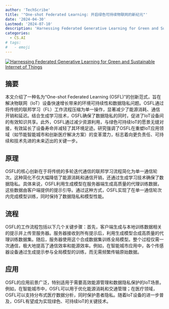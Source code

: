 ```yaml
---
author: 'TechScribe'
title: '"One-shot Federated Learning: 开启绿色可持续物联网的新纪元"'
date: '2024-04-30'
Lastmod: '2024-07-10'
description: 'Harnessing Federated Generative Learning for Green and Sustainable Internet of Things'
categories:
  - CS.AI
# tags:
#   - emoji
---
```


[![Harnessing Federated Generative Learning for Green and Sustainable Internet of Things](https://arxiv-research-1301205113.cos.ap-guangzhou.myqcloud.com/images/2407.05915v1.pdf_0.jpg)](https://arxiv.org/abs/2407.05915v1)

## 摘要

本文介绍了一种名为“One-shot Federated Learning (OSFL)”的创新范式，旨在解决物联网（IoT）设备快速增长带来的环境可持续性和数据隐私问题。OSFL通过将传统的联邦学习（FL）工作流程压缩为单一操作，显著减少了能源消耗、通信开销和延迟。结合生成学习技术，OSFL确保了数据隐私的同时，促进了IoT设备间的有效知识共享。此外，OSFL通过减少资源利用，与绿色可持续IoT的愿景无缝对接，有效延长了设备寿命并减轻了其环境足迹。研究强调了OSFL在重塑IoT应用领域（如节能智能城市和创新医疗解决方案）的变革潜力，标志着向更负责任、可持续和技术先进的未来迈出的关键一步。<!--more-->

## 原理

OSFL的核心创新在于将传统的多轮迭代通信的联邦学习流程简化为单一通信轮次。这种简化不仅大幅降低了能源消耗和通信开销，还通过生成学习技术确保了数据隐私。具体来说，OSFL利用生成模型在服务器端生成高质量的代理训练数据，这些数据由客户端提供的提示引导。通过这种方式，OSFL实现了在单一通信轮次内完成模型训练，同时保持了数据隐私和模型性能。

## 流程

OSFL的工作流程包括以下几个关键步骤：首先，客户端生成与本地训练数据相关的提示并上传至服务器。服务器接收到所有提示后，利用生成模型合成高质量的代理训练数据集。随后，服务器使用这个合成数据集训练全局模型。整个过程仅需一次通信，极大地提高了通信效率和能源效率。例如，在智能城市应用中，各个传感器设备通过生成提示参与全局模型的训练，而无需频繁传输原始数据。

## 应用

OSFL的应用前景广泛，特别适用于需要高效能源管理和数据隐私保护的IoT场景。例如，在智能城市中，OSFL可以用于优化能源消耗和交通管理；在医疗领域，OSFL可以支持分布式医疗数据分析，同时保护患者隐私。随着IoT设备的进一步普及，OSFL有望成为实现绿色、可持续IoT的关键技术。